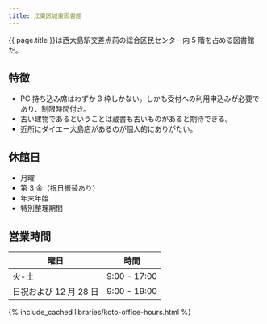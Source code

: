 ```yaml
---
title: 江東区城東図書館
---
```


{{ page.title }}は西大島駅交差点前の総合区民センター内 5 階を占める図書館だ。

## 特徴

* PC 持ち込み席はわずか 3 枠しかない。しかも受付への利用申込みが必要であり、制限時間付き。
* 古い建物であるということは蔵書も古いものがあると期待できる。
* 近所にダイエー大島店があるのが個人的にありがたい。

## 休館日

* 月曜
* 第 3 金（祝日振替あり）
* 年末年始
* 特別整理期間

## 営業時間

| 曜日 | 時間 |
|------|------|
| 火-土 | 9:00 - 17:00 |
| 日祝および 12 月 28 日 | 9:00 - 19:00 |

{% include_cached libraries/koto-office-hours.html %}
